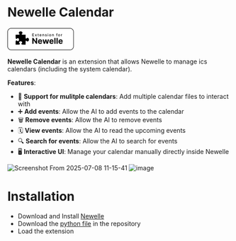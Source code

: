 # Newelle Calendar
  <a href="https://github.com/topics/newelle-extension">
    <img width="150" alt="Download on Flathub" src="https://raw.githubusercontent.com/qwersyk/Assets/main/newelle-extension.svg"/>
  </a>


**Newelle Calendar** is an extension that allows Newelle to manage ics calendars (including the system calendar).

**Features**:
- 📅 **Support for mulitple calendars**: Add multiple calendar files to interact with
- ➕ **Add events**: Allow the AI to add events to the calendar
- 🗑️ **Remove events**: Allow the AI to remove events
- 🗓️ **View events**: Allow the AI to read the upcoming events
- 🔍 **Search for events**: Allow the AI to search for events
- 🖥️ **Interactive UI**: Manage your calendar manually directly inside Newelle

![Screenshot From 2025-07-08 11-15-41](https://github.com/user-attachments/assets/fd6dfb16-3104-4312-9e2d-891e40f018d9)
![image](https://github.com/user-attachments/assets/8af2a79a-0a97-4d8a-8b1e-377f8239f5e2)

# Installation
- Download and Install [Newelle](https://flathub.org/apps/io.github.qwersyk.Newelle)
- Download the [python file](https://github.com/FrancescoCaracciolo/Newelle-Calendar/blob/main/calendar.py) in the repository
- Load the extension
